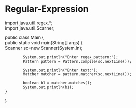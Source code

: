 # Regular-Expression
import java.util.regex.*;  
import java.util.Scanner;  
 
public class Main
{    
    public static void main(String[] args)
    {    
        Scanner sc=new Scanner(System.in);  


            System.out.println("Enter regex pattern:");  
            Pattern pattern = Pattern.compile(sc.nextLine());
           
            System.out.println("Enter text:");  
            Matcher matcher = pattern.matcher(sc.nextLine());
           
            boolean b1 = matcher.matches();
            System.out.println(b1);
    }    
}
